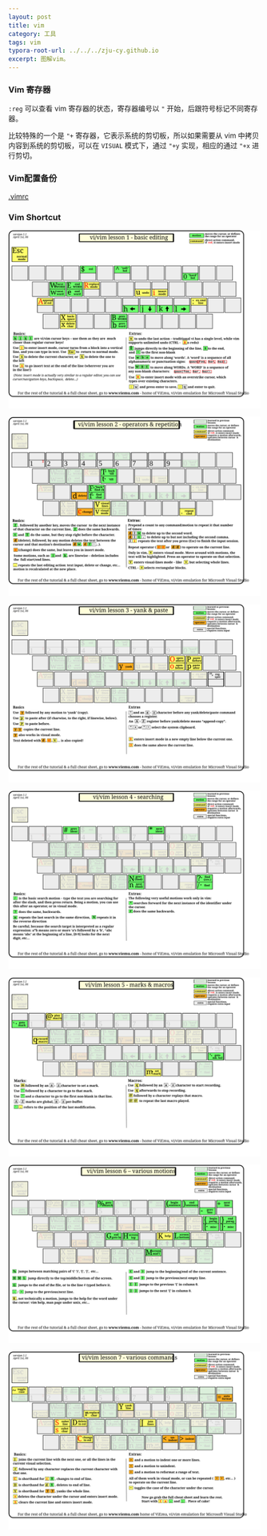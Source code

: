 ```yaml
---
layout: post
title: vim
category: 工具
tags: vim
typora-root-url: ../../../zju-cy.github.io
excerpt: 图解vim。
---
```


### Vim 寄存器

`:reg` 可以查看 vim 寄存器的状态，寄存器编号以 `"` 开始，后跟符号标记不同寄存器。

比较特殊的一个是 `"+` 寄存器，它表示系统的剪切板，所以如果需要从 vim 中拷贝内容到系统的剪切板，可以在 `VISUAL` 模式下，通过 `"+y` 实现，相应的通过 `"+x` 进行剪切。



### Vim配置备份

<a href="/files/vimrc" download=".vimrc">.vimrc</a>



### Vim Shortcut

![vi-vim-tutorial-1](/images/vi-vim-tutorial-1.svg)

![vi-vim-tutorial-2](/images/vi-vim-tutorial-2.svg)

![vi-vim-tutorial-3](/images/vi-vim-tutorial-3.svg)

![vi-vim-tutorial-4](/images/vi-vim-tutorial-4.svg)

![vi-vim-tutorial-5](/images/vi-vim-tutorial-5.svg)

![vi-vim-tutorial-6](/images/vi-vim-tutorial-6.svg)

![vi-vim-tutorial-7](/images/vi-vim-tutorial-7.svg)